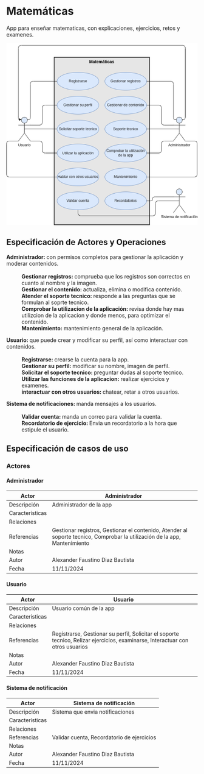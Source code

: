 # Matemáticas

App para enseñar matematicas, con explicaciones, ejercicios, retos y examenes.

<img src="img/matematicas.drawio.png">

## Especificación de Actores y Operaciones

<dl><b>Administrador: </b> con permisos completos para gestionar la aplicación y moderar contenidos.<br><br>
    <dd><b>Gestionar registros: </b>comprueba que los registros son correctos en cuanto al nombre y la imagen.</dd>
    <dd><b>Gestionar el contenido: </b> actualiza, elimina o modifica contenido.</dd>
    <dd><b>Atender el soporte tecnico: </b> responde a las preguntas que se formulan al soprte tecnico.</dd>
    <dd><b>Comprobar la utilizacion de la aplicación: </b> revisa donde hay mas utilizcion de la aplicacion y donde menos, para optimizar el contenido.</dd>
    <dd><b>Mantenimiento: </b> mantenimiento general de la aplicación.</dd>
</dl>

<dl><b>Usuario: </b> que puede crear y modificar su perfil, así como interactuar con contenidos.<br><br>
    <dd><b>Registrarse: </b>crearse la cuenta para la app.</dd>
    <dd><b>Gestionar su perfil: </b>modificar su nombre, imagen de perfil.</dd>
    <dd><b>Solicitar el soporte tecnico: </b>preguntar dudas al soporte tecnico.</dd>
    <dd><b>Utilizar las funciones de la aplicacion: </b> realizar ejercicios y examenes.</dd>
    <dd><b>interactuar con otros usuarios: </b> chatear, retar a otros usuarios.</dd>
</dl>

<dl><b>Sistema de notificaciones: </b>manda mensajes a los usuarios.<br><br>
    <dd><b>Validar cuenta: </b>manda un correo para validar la cuenta.</dd>
    <dd><b>Recordatorio de ejercicio: </b> Envia un recordatorio a la hora que estipule el usuario.</dd>
</dl>

## Especificación de casos de uso

### Actores

#### Administrador

| Actor | Administrador |
|---|---|
| Descripción | Administrador de la app |
| Características ||
| Relaciones ||
| Referencias | Gestionar registros, Gestionar el contenido, Atender al soporte tecnico, Comprobar la utilización de la app, Mantenimiento |   
|  Notas ||
| Autor | Alexander Faustino Diaz Bautista|
|Fecha | 11/11/2024 |

#### Usuario

| Actor | Usuario |
|---|---|
| Descripción | Usuario común de la app |
| Características ||
| Relaciones ||
| Referencias | Registrarse, Gestionar su perfil, Solicitar el soporte tecnico, Relizar ejercicios, examinarse, Interactuar con otros usuarios |   
|  Notas ||
| Autor | Alexander Faustino Diaz Bautista|
|Fecha | 11/11/2024 |

#### Sistema de notificación

| Actor | Sistema de notificación |
|---|---|
| Descripción | Sistema que envia notificaciones |
| Características ||
| Relaciones ||
| Referencias | Validar cuenta, Recordatorio de ejercicios |   
|  Notas ||
| Autor | Alexander Faustino Diaz Bautista|
|Fecha | 11/11/2024 |